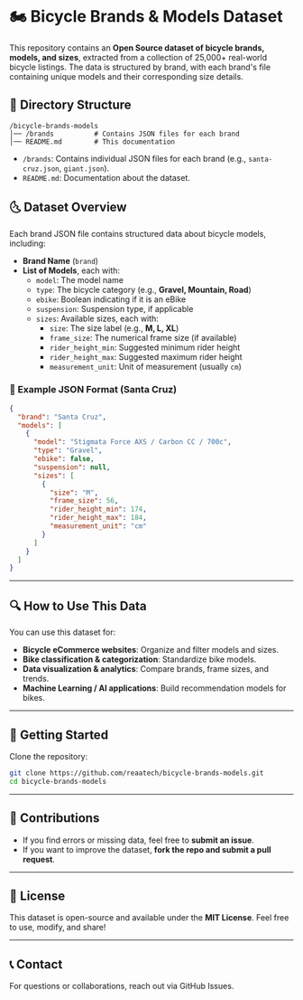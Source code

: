 # 🏍️ Bicycle Brands & Models Dataset

This repository contains an **Open Source dataset of bicycle brands, models, and sizes**, extracted from a collection of 25,000+ real-world bicycle listings. The data is structured by brand, with each brand's file containing unique models and their corresponding size details.

## 📂 Directory Structure

```
/bicycle-brands-models
│── /brands          # Contains JSON files for each brand
│── README.md        # This documentation
```

- `/brands`: Contains individual JSON files for each brand (e.g., `santa-cruz.json`, `giant.json`).
- `README.md`: Documentation about the dataset.

## 🌜 Dataset Overview

Each brand JSON file contains structured data about bicycle models, including:

- **Brand Name** (`brand`)
- **List of Models**, each with:
    - `model`: The model name
    - `type`: The bicycle category (e.g., **Gravel, Mountain, Road**)
    - `ebike`: Boolean indicating if it is an eBike
    - `suspension`: Suspension type, if applicable
    - `sizes`: Available sizes, each with:
        - `size`: The size label (e.g., **M, L, XL**)
        - `frame_size`: The numerical frame size (if available)
        - `rider_height_min`: Suggested minimum rider height
        - `rider_height_max`: Suggested maximum rider height
        - `measurement_unit`: Unit of measurement (usually `cm`)

### 📌 Example JSON Format (Santa Cruz)

```json
{
  "brand": "Santa Cruz",
  "models": [
    {
      "model": "Stigmata Force AXS / Carbon CC / 700c",
      "type": "Gravel",
      "ebike": false,
      "suspension": null,
      "sizes": [
        {
          "size": "M",
          "frame_size": 56,
          "rider_height_min": 174,
          "rider_height_max": 184,
          "measurement_unit": "cm"
        }
      ]
    }
  ]
}
```

---

## 🔍 How to Use This Data

You can use this dataset for:
- **Bicycle eCommerce websites**: Organize and filter models and sizes.
- **Bike classification & categorization**: Standardize bike models.
- **Data visualization & analytics**: Compare brands, frame sizes, and trends.
- **Machine Learning / AI applications**: Build recommendation models for bikes.

---

## 🚀 Getting Started

Clone the repository:

```sh
git clone https://github.com/reaatech/bicycle-brands-models.git
cd bicycle-brands-models
```

---

## 💌 Contributions

- If you find errors or missing data, feel free to **submit an issue**.
- If you want to improve the dataset, **fork the repo and submit a pull request**.

---

## 🌟 License

This dataset is open-source and available under the **MIT License**. Feel free to use, modify, and share!

---

## 📞 Contact

For questions or collaborations, reach out via GitHub Issues.

